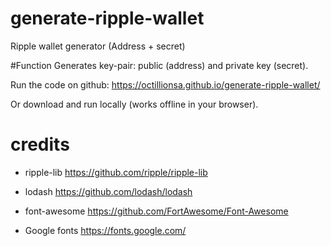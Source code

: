 # generate-ripple-wallet
Ripple wallet generator (Address + secret)

#Function
Generates key-pair: public (address) and private key (secret).

Run the code on github:
https://octillionsa.github.io/generate-ripple-wallet/

Or download and run locally (works offline in your browser).

# credits

- ripple-lib
https://github.com/ripple/ripple-lib

- lodash
https://github.com/lodash/lodash

- font-awesome
https://github.com/FortAwesome/Font-Awesome

- Google fonts
https://fonts.google.com/
